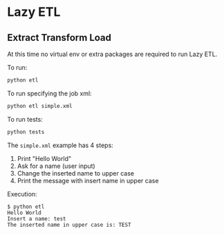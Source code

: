 # Lazy ETL

## Extract Transform Load

At this time no virtual env or extra packages are required to run Lazy ETL.

To run:
``` bash
python etl
```

To run specifying the job xml:
``` bash
python etl simple.xml
```

To run tests:
``` bash
python tests
```

The `simple.xml` example has 4 steps:
1. Print "Hello World"
2. Ask for a name (user input)
3. Change the inserted name to upper case
4. Print the message with insert name in upper case

Execution:
```
$ python etl
Hello World
Insert a name: test
The inserted name in upper case is: TEST
```
